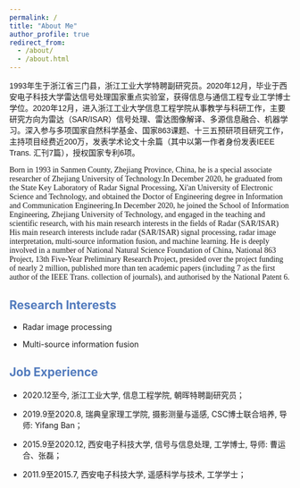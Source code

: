 ```yaml
---
permalink: /
title: "About Me"
author_profile: true
redirect_from: 
  - /about/
  - /about.html
---
```


<p span style="font-family: 'Microsoft YaHei', sans-serif;">1993年生于浙江省三门县，浙江工业大学特聘副研究员。2020年12月，毕业于西安电子科技大学雷达信号处理国家重点实验室，获得信息与通信工程专业工学博士学位。2020年12月，进入浙江工业大学信息工程学院从事教学与科研工作，主要研究方向为雷达（SAR/ISAR）信号处理、雷达图像解译、多源信息融合、机器学习。深入参与多项国家自然科学基金、国家863课题、十三五预研项目研究工作，主持项目经费近200万，发表学术论文十余篇（其中以第一作者身份发表IEEE Trans. 汇刊7篇），授权国家专利6项。</span>

<p span style="font-family: 'Times New Roman', serif;">Born in 1993 in Sanmen County, Zhejiang Province, China, he is a special associate researcher of Zhejiang University of Technology.In December 2020, he graduated from the State Key Laboratory of Radar Signal Processing, Xi'an University of Electronic Science and Technology, and obtained the Doctor of Engineering degree in Information and Communication Engineering.In December 2020, he joined the School of Information Engineering, Zhejiang University of Technology, and engaged in the teaching and scientific research, with his main research interests in the fields of Radar (SAR/ISAR) His main research interests include radar (SAR/ISAR) signal processing, radar image interpretation, multi-source information fusion, and machine learning. He is deeply involved in a number of National Natural Science Foundation of China, National 863 Project, 13th Five-Year Preliminary Research Project, presided over the project funding of nearly 2 million, published more than ten academic papers (including 7 as the first author of the IEEE Trans. collection of journals), and authorised by the National Patent 6.</span>

<h2 style="color: #517ABD;">Research Interests</h2>

* Radar image processing

* Multi-source information fusion

<h2 style="color: #517ABD;">Job Experience</h2>

* 2020.12至今,  浙江工业大学, 信息工程学院, 朝晖特聘副研究员；

* 2019.9至2020.8, 瑞典皇家理工学院, 摄影测量与遥感, CSC博士联合培养, 导师: Yifang Ban；

* 2015.9至2020.12, 西安电子科技大学, 信号与信息处理, 工学博士, 导师: 曹运合、张磊；

* 2011.9至2015.7, 西安电子科技大学, 遥感科学与技术, 工学学士；
